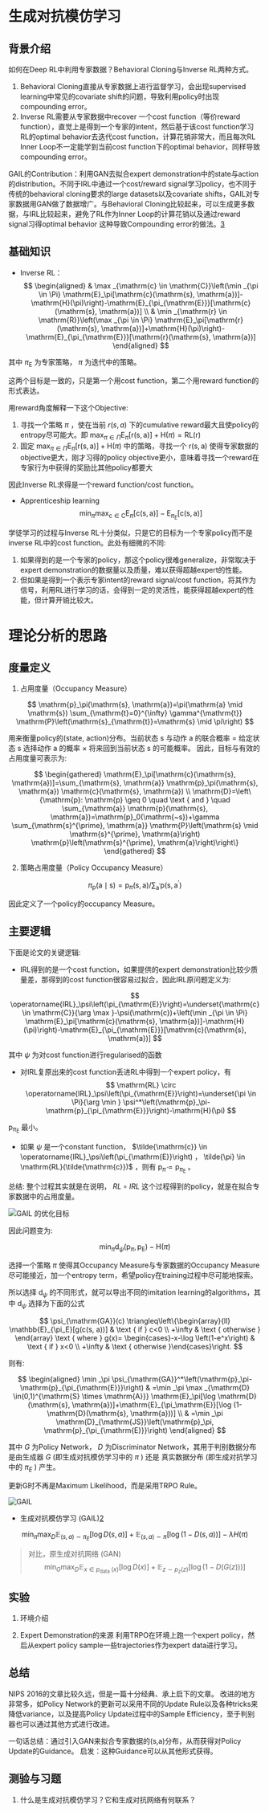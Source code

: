 

<!--
 * @version:
 * @Author:  StevenJokess（蔡舒起） https://github.com/StevenJokess
 * @Date: 2023-04-16 21:41:00
 * @LastEditors:  StevenJokess（蔡舒起） https://github.com/StevenJokess
 * @LastEditTime: 2023-10-02 22:35:50
 * @Description:
 * @Help me: make friends by a867907127@gmail.com and help me get some “foreign” things or service I need in life; 如有帮助，请资助，失业3年了。![支付宝收款码](https://github.com/StevenJokess/d2rl/blob/master/img/%E6%94%B6.jpg)
 * @TODO::
 * @Reference:
-->

# 生成对抗模仿学习

## 背景介绍

如何在Deep RL中利用专家数据？Behavioral Cloning与Inverse RL两种方式。

1. Behavioral Cloning直接从专家数据上进行监督学习，会出现supervised learning中常见的covariate shift的问题，导致利用policy时出现compounding error。
2. Inverse RL需要从专家数据中recover 一个cost function（等价reward function），直觉上是得到一个专家的intent，然后基于该cost function学习RL的optimal behavior去迭代cost function，计算花销非常大，而且每次RL Inner Loop不一定能学到当前cost function下的optimal behavior，同样导致compounding error。

GAIL的Contribution：利用GAN去拟合expert demonstration中的state与action的distribution。不同于IRL中通过一个cost/reward signal学习policy，也不同于传统的behavioral cloning要求的large datasets以及covariate shifts，GAIL对专家数据用GAN做了数据增广。与Behavioral Cloning比较起来，可以生成更多数据，与IRL比较起来，避免了RL作为Inner Loop的计算花销以及通过reward signal习得optimal behavior 这种导致Compounding error的做法。[3]

## 基础知识

- Inverse RL：
$$
\begin{aligned}
& \max _{\mathrm{c} \in \mathrm{C}}\left(\min _{\pi \in \Pi} \mathrm{E}_\pi[\mathrm{c}(\mathrm{s}, \mathrm{a})]-\mathrm{H}(\pi)\right)-\mathrm{E}_{\pi_{\mathrm{E}}}[\mathrm{c}(\mathrm{s}, \mathrm{a})] \\
& \min _{\mathrm{r} \in \mathrm{R}}\left(\max _{\pi \in \Pi} \mathrm{E}_\pi[\mathrm{r}(\mathrm{s}, \mathrm{a})]+\mathrm{H}(\pi)\right)-\mathrm{E}_{\pi_{\mathrm{E}}}[\mathrm{r}(\mathrm{s}, \mathrm{a})]
\end{aligned}
$$

其中 $\pi_{\mathrm{E}}$ 为专家策略， $\pi$ 为迭代中的策略。

这两个目标是一致的，只是第一个用cost function，第二个用reward function的形式表达。

用reward角度解释一下这个Objective:

1. 寻找一个策略 $\pi$ ，使在当前 $r(s, a)$ 下的cumulative reward最大且使policy的entropy尽可能大。即 $\max _{\pi \in \Pi} \mathrm{E}_\pi[\mathrm{r}(\mathrm{s}, \mathrm{a})]+\mathrm{H}(\pi)=\mathrm{RL}(\mathrm{r})$
2. 固定 $\max _{\pi \in \Pi} \mathrm{E}_\pi[\mathrm{r}(\mathrm{s}, \mathrm{a})]+\mathrm{H}(\pi)$ 中的策略，寻找一个 $\mathrm{r}(\mathrm{s}, \mathrm{a})$ 使得专家数据的objective更大，刚才习得的policy objective更小，意味着寻找一个reward在专家行为中获得的奖励比其他policy都要大

因此Inverse RL求得是一个reward function/cost function。

- Apprenticeship learning
$$
\min _\pi \max _{\mathrm{c} \in \mathrm{C}} \mathrm{E}_\pi[\mathrm{c}(\mathrm{s}, \mathrm{a})]-\mathrm{E}_{\pi_{\mathrm{E}}}[\mathrm{c}(\mathrm{s}, \mathrm{a})]
$$

学徒学习的过程与Inverse RL十分类似，只是它的目标为一个专家policy而不是inverse RL中的cost function。此处有细微的不同:

1. 如果得到的是一个专家的policy，那这个policy很难generalize，非常取决于expert demonstration的数据量以及质量，难以获得超越expert的性能。
2. 但如果是得到一个表示专家intent的reward signal/cost function，将其作为信号，利用RL进行学习的话，会得到一定的灵活性，能获得超越expert的性能，但计算开销比较大。

# 理论分析的思路

## 度量定义

1. 占用度量（Occupancy Measure）

$$
\mathrm{p}_\pi(\mathrm{s}, \mathrm{a})=\pi(\mathrm{a} \mid \mathrm{s}) \sum_{\mathrm{t}=0}^{\infty} \gamma^{\mathrm{t}} \mathrm{P}\left(\mathrm{s}_{\mathrm{t}}=\mathrm{s} \mid \pi\right)
$$

用来衡量policy的(state, action)分布。当前状态 $\mathrm{s}$ 与动作 $\mathrm{a}$ 的联合概率 $=$ 给定状态 $\mathrm{s}$ 选择动作 $\mathrm{a}$ 的概率 $\times$ 将来回到当前状态 $\mathrm{s}$ 的可能概率。 因此，目标与有效的占用度量可表示为:

$$
\begin{gathered}
\mathrm{E}_\pi[\mathrm{c}(\mathrm{s}, \mathrm{a})]=\sum_{\mathrm{s}, \mathrm{a}} \mathrm{p}_\pi(\mathrm{s}, \mathrm{a}) \mathrm{c}(\mathrm{s}, \mathrm{a}) \\
\mathrm{D}=\left\{\mathrm{p}: \mathrm{p} \geq 0 \quad \text { and } \quad \sum_{\mathrm{a}} \mathrm{p}(\mathrm{s}, \mathrm{a})=\mathrm{p}_0(\mathrm{~s})+\gamma \sum_{\mathrm{s}^{\prime}, \mathrm{a}} \mathrm{P}\left(\mathrm{s} \mid \mathrm{s}^{\prime}, \mathrm{a}\right) \mathrm{p}\left(\mathrm{s}^{\prime}, \mathrm{a}\right)\right\}
\end{gathered}
$$

2. 策略占用度量（Policy Occupancy Measure）

$$
\pi_{\mathrm{p}}(\mathrm{a} \mid \mathrm{s})=\mathrm{p}_\pi(\mathrm{s}, \mathrm{a}) / \sum_{\mathrm{a}^{\prime}} \mathrm{p}\left(\mathrm{s}, \mathrm{a}^{\prime}\right)
$$

因此定义了一个policy的occupancy Measure。

## 主要逻辑

下面是论文的关键逻辑:

- IRL得到的是一个cost function，如果提供的expert demonstration比较少质量差，那得到的cost function很容易过拟合，因此IRL原问题定义为:

$$
\operatorname{IRL}_\psi\left(\pi_{\mathrm{E}}\right)=\underset{\mathrm{c} \in \mathrm{C}}{\arg \max }-\psi(\mathrm{c})+\left(\min _{\pi \in \Pi} \mathrm{E}_\pi[\mathrm{c}(\mathrm{s}, \mathrm{a})]-\mathrm{H}(\pi)\right)-\mathrm{E}_{\pi_{\mathrm{E}}}[\mathrm{c}(\mathrm{s}, \mathrm{a})]
$$

其中 $\psi$ 为对cost function进行regularised的函数

- 对IRL复原出来的cost function丢进RL中得到一个expert policy，有
$$
\mathrm{RL} \circ \operatorname{IRL}_\psi\left(\pi_{\mathrm{E}}\right)=\underset{\pi \in \Pi}{\arg \min } \psi^*\left(\mathrm{p}_\pi-\mathrm{p}_{\pi_{\mathrm{E}}}\right)-\mathrm{H}(\pi)
$$

$\mathrm{p}_{\pi_\mathrm{E}}$ 最小。

- 如果 $\psi$ 是一个constant function， $\tilde{\mathrm{c}} \in \operatorname{IRL}_\psi\left(\pi_{\mathrm{E}}\right) ， \tilde{\pi} \in \mathrm{RL}(\tilde{\mathrm{c}})$ ，则有 $\mathrm{p}_{\tilde{\pi}}=\mathrm{p}_{\pi_{\mathrm{E}}}$ 。

总结: 整个过程其实就是在说明， $R L \circ I R L$ 这个过程得到的policy，就是在拟合专家数据中的占用度量。

![GAIL 的优化目标](../../img/GAIL_optimation_goal.png)

因此问题变为:

$$
\min _\pi \mathrm{d}_\psi\left(\mathrm{p}_\pi, \mathrm{p}_{\mathrm{E}}\right)-\mathrm{H}(\pi)
$$

选择一个策略 $\pi$ 使得其Occupancy Measure与专家数据的Occupancy Measure尽可能接近，加一个entropy term，希望policy在training过程中尽可能地探索。

所以选择 $\mathrm{d}_\psi$ 的不同形式，就可以导出不同的imitation learning的algorithms，其中 $\mathrm{d}_\psi$ 选择为下面的公式

$$
\psi_{\mathrm{GA}}(c) \triangleq\left\{\begin{array}{ll}
\mathbb{E}_{\pi_E}[g(c(s, a))] & \text { if } c<0 \\
+\infty & \text { otherwise }
\end{array} \text { where } g(x)= \begin{cases}-x-\log \left(1-e^x\right) & \text { if } x<0 \\
+\infty & \text { otherwise }\end{cases}\right.
$$

则有:

$$
\begin{aligned}
\min _\pi \psi_{\mathrm{GA}}^*\left(\mathrm{p}_\pi-\mathrm{p}_{\pi_{\mathrm{E}}}\right) & =\min _\pi \max _{\mathrm{D} \in(0,1)^{\mathrm{S} \times \mathrm{A}}} \mathrm{E}_\pi[\log \mathrm{D}(\mathrm{s}, \mathrm{a})]+\mathrm{E}_{\pi_\mathrm{E}}[\log (1-\mathrm{D}(\mathrm{s}, \mathrm{a}))] \\
& =\min _\pi \mathrm{D}_{\mathrm{JS}}\left(\mathrm{p}_\pi, \mathrm{p}_{\pi_{\mathrm{E}}}\right)
\end{aligned}
$$

其中 $G$ 为Policy Network， $D$ 为Discriminator Network，其用于判别数据分布是由生成器 $G$ (即生成对抗模仿学习中的 $\pi$ ) 还是 真实数据分布 (即生成对抗学习中的 $\pi_E$ ) 产生。

更新G时不再是Maximum Likelihood，而是采用TRPO Rule。

![GAIL](../../img/GAIL.png)


- 生成对抗模仿学习 (GAIL)[2]

$$
\min _\pi \max _D \mathbb{E}_{(s, a) \sim \pi_E}[\log D(s, a)]+\mathbb{E}_{(s, a) \sim \pi}[\log (1-D(s, a))]-\lambda H(\pi)
$$

> 对比，原生成对抗网络 (GAN)
> $$
> \min _G \max _D \mathbb{E}_{x \in p_{\text {data }}(x)}[\log D(x)]+\mathbb{E}_{z \sim p_z(z)}[\log (1-D(G(z)))]
> $$
>


## 实验

1. 环境介绍

2. Expert Demonstration的来源
利用TRPO在环境上跑一个expert policy，然后从expert policy sample一些trajectories作为expert data进行学习。



## 总结

NIPS 2016的文章比较久远，但是一篇十分经典、承上启下的文章。
改进的地方非常多，如Policy Network的更新可以采用不同的Update Rule以及各种tricks来降低variance，以及提高Policy Update过程中的Sample Efficiency，至于判别器也可以通过其他方式进行改进。

一句话总结：通过引入GAN来拟合专家数据的(s,a)分布，从而获得对Policy Update的Guidance。
启发：这种Guidance可以从其他形式获得。

## 测验与习题

1. 什么是生成对抗模仿学习？它和生成对抗网络有何联系？


[1]: https://papers.nips.cc/paper_files/paper/2016/hash/cc7e2b878868cbae992d1fb743995d8f-Abstract.html
[2]: https://boyuai.oss-cn-shanghai.aliyuncs.com/disk/%E5%8A%A8%E6%89%8B%E5%AD%A6%E7%B3%BB%E5%88%97/%E5%8A%A8%E6%89%8B%E5%AD%A6%E5%BC%BA%E5%8C%96%E5%AD%A6%E4%B9%A0/%E8%AF%BE%E4%BB%B6pdf/10-%E6%A8%A1%E4%BB%BF%E5%AD%A6%E4%B9%A0.pdf
[3]: https://blog.csdn.net/weixin_40056577/article/details/106452740
